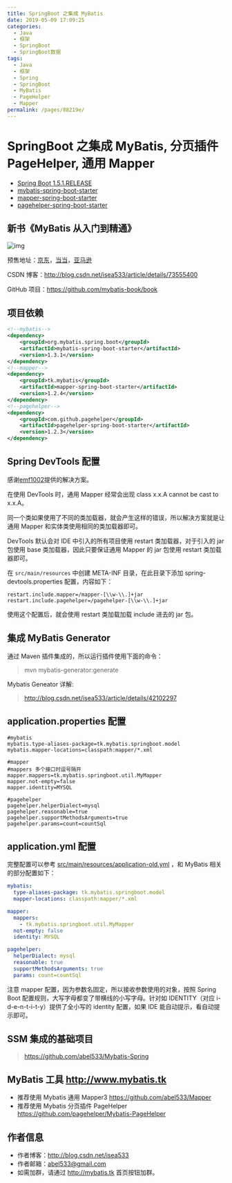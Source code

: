 ```yaml
---
title: SpringBoot 之集成 MyBatis
date: 2019-05-09 17:09:25
categories:
  - Java
  - 框架
  - SpringBoot
  - SpringBoot数据
tags:
  - Java
  - 框架
  - Spring
  - SpringBoot
  - MyBatis
  - PageHelper
  - Mapper
permalink: /pages/88219e/
---
```


# SpringBoot 之集成 MyBatis, 分页插件 PageHelper, 通用 Mapper

- [Spring Boot 1.5.1.RELEASE](https://github.com/spring-projects/spring-boot)
- [mybatis-spring-boot-starter](https://github.com/mybatis/spring-boot-starter)
- [mapper-spring-boot-starter](https://github.com/abel533/mapper-boot-starter)
- [pagehelper-spring-boot-starter](https://github.com/pagehelper/pagehelper-spring-boot)

## 新书《MyBatis 从入门到精通》

![img](https://github.com/mybatis-book/book/raw/master/book.png)

预售地址：[京东](https://item.jd.com/12103309.html)，[当当](http://product.dangdang.com/25098208.html)，[亚马逊](https://www.amazon.cn/MyBatis从入门到精通-刘增辉/dp/B072RC11DM/ref=sr_1_18?ie=UTF8&qid=1498007125&sr=8-18&keywords=mybatis)

CSDN 博客：http://blog.csdn.net/isea533/article/details/73555400

GitHub 项目：https://github.com/mybatis-book/book

## 项目依赖

```xml
<!--mybatis-->
<dependency>
    <groupId>org.mybatis.spring.boot</groupId>
    <artifactId>mybatis-spring-boot-starter</artifactId>
    <version>1.3.1</version>
</dependency>
<!--mapper-->
<dependency>
    <groupId>tk.mybatis</groupId>
    <artifactId>mapper-spring-boot-starter</artifactId>
    <version>1.2.4</version>
</dependency>
<!--pagehelper-->
<dependency>
    <groupId>com.github.pagehelper</groupId>
    <artifactId>pagehelper-spring-boot-starter</artifactId>
    <version>1.2.3</version>
</dependency>
```

## Spring DevTools 配置

感谢[emf1002](https://github.com/emf1002)提供的解决方案。

在使用 DevTools 时，通用 Mapper 经常会出现 class x.x.A cannot be cast to x.x.A。

同一个类如果使用了不同的类加载器，就会产生这样的错误，所以解决方案就是让通用 Mapper 和实体类使用相同的类加载器即可。

DevTools 默认会对 IDE 中引入的所有项目使用 restart 类加载器，对于引入的 jar 包使用 base 类加载器，因此只要保证通用 Mapper 的 jar 包使用 restart
类加载器即可。

在 `src/main/resources` 中创建 META-INF 目录，在此目录下添加 spring-devtools.properties 配置，内容如下：

```properties
restart.include.mapper=/mapper-[\\w-\\.]+jar
restart.include.pagehelper=/pagehelper-[\\w-\\.]+jar
```

使用这个配置后，就会使用 restart 类加载加载 include 进去的 jar 包。

## 集成 MyBatis Generator

通过 Maven 插件集成的，所以运行插件使用下面的命令：

> mvn mybatis-generator:generate

Mybatis Geneator 详解:

> http://blog.csdn.net/isea533/article/details/42102297

## application.properties 配置

```properties
#mybatis
mybatis.type-aliases-package=tk.mybatis.springboot.model
mybatis.mapper-locations=classpath:mapper/*.xml

#mapper
#mappers 多个接口时逗号隔开
mapper.mappers=tk.mybatis.springboot.util.MyMapper
mapper.not-empty=false
mapper.identity=MYSQL

#pagehelper
pagehelper.helperDialect=mysql
pagehelper.reasonable=true
pagehelper.supportMethodsArguments=true
pagehelper.params=count=countSql
```

## application.yml 配置

完整配置可以参考 [src/main/resources/application-old.yml](https://github.com/abel533/MyBatis-Spring-Boot/blob/master/src/main/resources/application-old.yml) ，和 MyBatis 相关的部分配置如下：

```yaml
mybatis:
  type-aliases-package: tk.mybatis.springboot.model
  mapper-locations: classpath:mapper/*.xml

mapper:
  mappers:
    - tk.mybatis.springboot.util.MyMapper
  not-empty: false
  identity: MYSQL

pagehelper:
  helperDialect: mysql
  reasonable: true
  supportMethodsArguments: true
  params: count=countSql
```

注意 mapper 配置，因为参数名固定，所以接收参数使用的对象，按照 Spring Boot 配置规则，大写字母都变了带横线的小写字母。针对如 IDENTITY（对应 i-d-e-n-t-i-t-y）提供了全小写的 identity 配置，如果 IDE 能自动提示，看自动提示即可。

## SSM 集成的基础项目

> https://github.com/abel533/Mybatis-Spring

## MyBatis 工具 http://www.mybatis.tk

- 推荐使用 Mybatis 通用 Mapper3 https://github.com/abel533/Mapper
- 推荐使用 Mybatis 分页插件 PageHelper https://github.com/pagehelper/Mybatis-PageHelper

## 作者信息

- 作者博客：http://blog.csdn.net/isea533
- 作者邮箱：abel533@gmail.com
- 如需加群，请通过 http://mybatis.tk 首页按钮加群。
